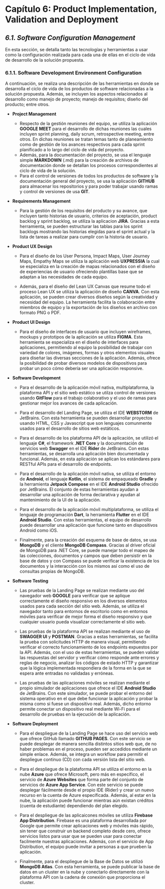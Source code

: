 # Capítulo 6: Product Implementation, Validation and Deployment #

## _6.1. Software Configuration Management_ ##

En esta sección, se detalla tanto las tecnologías y herramientas a usar como la configuración realizada para cada una de ellas en el ciclo de vida de desarrollo de la solución propuesta.

### 6.1.1. Software Development Environment Configuration ###

A continuación, se realiza una descripción de las herramientas en donde se desarrolla el ciclo de vida de los productos de software relacionadas a la solución propuesta. Además, se incluyen los aspectos relacionados al desarrollo como manejo de proyecto; manejo de requisitos; diseño del producto; entre otros.

* **Project Management**

  - Respecto de la gestión reuniones del equipo, se utiliza la aplicación **GOOGLE MEET** para el desarrollo de dichas reuniones las cuales incluyen sprint planning, daily scrum, retrospective meeting, entre otros. En dichas reuniones se tratan temas tanto de planeamiento como de gestión de los avances respectivos para cada sprint planificado a lo largo del ciclo de vida del proyecto.
  - Además, para la documentación del proyecto, se usa el lenguaje simple **MARKDOWN** (.md) para la creación de archivos de documentación donde se detallan los procesos correspondientes al ciclo de vida de la solución.
  - Para el control de versiones de todos los productos de software y la documentación general del proyecto, se usa la aplicación **GITHUB** para almacenar los repositorios y para poder trabajar usando ramas y control de versiones de usa **GIT**.

* **Requirements Management**

  - Para la gestión de los requisitos del producto y su avance, que incluyen tanto historias de usuario, criterios de aceptación, product backlog y sprint backlog, se utiliza la aplicacion **JIRA**. Gracias a esta herramienta, se pueden estructurar las tablas para los sprint backlogs mostrando las historias elegidas para el sprint actual y la lista de tareas a realizar para cumplir con la historia de usuario.

* **Product UX Design**

  - Para el diseño de los User Persona, Impact Maps, User Journey Maps, Empathy Maps se utiliza la aplicación web **UXPRESSIA** la cual se especializa en la creación de mapas relacionados con el diseño de experiencias de usuario ofreciendo plantillas base que se adaptan a las necesidades de cada equipo.

  - Además, para el diseño del Lean UX Canvas que resume todo el proceso Lean UX se utiliza la aplicación de diseño **CANVA**. Con esta aplicación, se pueden crear diversos diseños según la creatividad y necesidad del equipo. La herramienta facilita la colaboración entre miembros de equipo y la exportación de los diseños en archivo con formato PNG o PDF.

* **Product UI Design**

  - Para el diseño de interfaces de usuario que incluyen wireframes, mockups y prototipos de la aplicación se utiliza **FIGMA**. Esta herramienta se especializa en el diseño de interfaces para aplicaciones, permitiendo al equipo la posibilidad de trabajar con variedad de colores, imágenes, formas y otros elementos visuales para diseñar las diversas secciones de la aplicación. Además, ofrece la posibilidad de probar diversos modelos de dispositivos para probar un poco cómo debería ser una aplicación responsive.
 
* **Software Development**

  - Para el desarrollo de la aplicación móvil nativa, multiplataforma, la plataforma API y el sitio web estático se utilza control de versiones usando **GitFlow** para el trabajo colaborativo y el uso de ramas para gestionar mejor los avances de cada aplicación.
  
  - Para el desarrollo del Landing Page, se utiliza el IDE **WEBSTORM** de JetBrains. Con esta herramienta se pueden desarrollar proyectos usando HTML, CSS y Javascript que son lenguajes comunmente usados para el desarrollo de sitios web estáticos.

  - Para el desarrollo de los plataforma API de la aplicación, se utilizó el lenguaje **C#**, el framework **.NET Core** y la documentación de servicios web **Swagger** en el IDE **Rider** de JetBrains. Con estas herramientas, se desarrolla una aplicación bien documentada y funcional. Además, en esta aplicación se aplican los estándares para RESTful APIs para el desarrollo de endpoints.

  - Para el desarrollo de la aplicación móvil nativa, se utiliza el entorno de **Android**, el lenguaje **Kotlin**, el sistema de empaqueado **Gradle** y la herramienta **Jetpack Compose** en el IDE **Android Studio** ofrecido por JetBrains. El conjunto de estas herramientas ayudan a desarrollar una aplicación de forma declarativa y ayudan al mantenimiento de la UI de la aplicación.
  
  - Para el desarrollo de la aplicación móvil multiplataforma, se utiliza el lenguaje de programación **Dart**, la herramienta **Flutter** en el IDE **Android Studio**. Con estas herramientas, el equipo de desarrollo puede desarrollar una aplicación que funcione tanto en dispositivos Android como iOS.
 
  - Finalmente, para la creación del esquema de base de datos, se usa **MongoDB** y el cliente **MongoDB Compass**. Gracias al driver oficial de MongoDB para .NET Core, se puede manejar todo el mapeo de las colecciones, documentos y campos que deben persistir en la base de datos y con Compass se puede verificar la existencia de los documentos y la interacción con los mismos así como el uso de consultas propias de MongoDB.
 
* **Software Testing**

  - Las pruebas de la Landing Page se realizan mediante uso del navegador web **GOOGLE** para verificar que se aplique correctamente el diseño responsivo en los diversos elementos usados para cada sección del sitio web. Además, se utiliza el navegador tanto para entornos de escritorio como en entornos móviles para verificar de mejor forma el diseño responsivo y que cualquier usuario pueda visualizar correctamente el sitio web.

  - Las pruebas de la plataforma API se realizan mediante el uso de **SWAGGER UI** y **POSTMAN**. Gracias a estas herramientas, se facilita la prueba con solicitudes HTTP de manera visual, permitiendo verificar el correcto funcionamiento de los endpoints expuestos por la API. Además, con el uso de estas herramientas, se pueden validar las respuestas del servidor y verificar cómo responde ante errores y reglas de negocio, analizar los códigos de estado HTTP y garantizar que la lógica implementada respondiera de la forma en la que se espera ante entradas no validadas y erróneas.

  -  Las pruebas de las aplicaciones móviles se realizan mediante el propio simulador de aplicaciones que ofrece el IDE **Android Studio** de JetBrains. Con este simulador, se puede probar el entorno del sistema operativo en el que debe funcionar la aplicación y probar la misma como si fuese un dispositivo real. Además, dicho entorno permite conectar un dispositivo real mediante Wi-Fi para el desarrollo de pruebas en la ejecución de la aplicación. 

* **Software Deployment**

  - Para el despliegue de la Landing Page se hace uso del servicio web que ofrece GitHub llamado **GITHUB PAGES**. Con este servicio se puede desplegar de manera sencilla distintos sitios web que, de no haber problemas en el proceso, pueden ser accedidos mediante un simple enlace. Además, se integra un workflow para permitir el despliegue continuo (CD) con cada versión lista del sitio web.

  - Para el despliegue de la plataforma API se utiliza el entorno en la nube **Azure** que ofrece Microsoft, pero más en específico, el servicio de **Azure Websites** que forma parte del conjunto de servicios de **Azure App Service**. Con este servicio se puede desplegar fácilmente desde el propio IDE (Rider) y crear un nuevo recurso en la cuenta de Azure específicada. Además, al estar en la nube, la aplicación puede funcionar mientras aún existan créditos (cuenta de estudiante) dependiendo del plan elegido.

  - Para el despliegue de las aplicaicones móviles se utiliza **Firebase App Distribution**. Firebase es una plataforma desarrollada por Google que permite crear aplicaciones web y móviles más rápido, sin tener que construir un backend completo desde cero, ofrece servicios listos para usar que se pueden usar para conectar facilmente nuestras aplicaciones. Además, con el servicio de App Distribution, el equipo puede invitar a personas a que prueben la aplicación.

  - Finalmente, para el despliegue de la Base de Datos se utilizó **MongoDB Atlas**. Con esta herramienta, se puede publicar la base de datos en un cluster en la nube y conectarlo directamente con la plataforma API con la cadena de conexión que proporciona el cluster.
